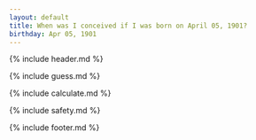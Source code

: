 ```yaml
---
layout: default
title: When was I conceived if I was born on April 05, 1901?
birthday: Apr 05, 1901
---
```


{% include header.md %}

{% include guess.md %}

{% include calculate.md %}

{% include safety.md %}

{% include footer.md %}



